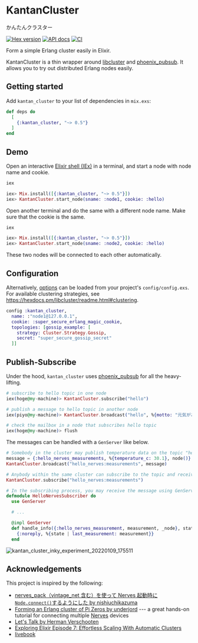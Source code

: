 # KantanCluster

かんたんクラスター

[![Hex version](https://img.shields.io/hexpm/v/kantan_cluster.svg "Hex version")](https://hex.pm/packages/kantan_cluster)
[![API docs](https://img.shields.io/hexpm/v/kantan_cluster.svg?label=docs "API docs")](https://hexdocs.pm/kantan_cluster)
[![CI](https://github.com/mnishiguchi/kantan_cluster/actions/workflows/ci.yml/badge.svg)](https://github.com/mnishiguchi/kantan_cluster/actions/workflows/ci.yml)

<!-- MODULEDOC -->

Form a simple Erlang cluster easily in Elixir.

KantanCluster is a thin wrapper around
[libcluster](https://hexdocs.pm/libcluster) and
[phoenix_pubsub](https://hexdocs.pm/phoenix_pubsub). It allows you to try out
distributed Erlang nodes easily.

<!-- MODULEDOC -->

## Getting started

Add `kantan_cluster` to your list of dependencies in `mix.exs`:

```elixir
def deps do
  [
    {:kantan_cluster, "~> 0.5"}
  ]
end
```

## Demo

Open an interactive [Elixir shell
(IEx)](https://elixir-lang.org/getting-started/introduction.html#interactive-mode)
in a terminal, and start a node with node name and cookie.

```elixir
iex

iex> Mix.install([{:kantan_cluster, "~> 0.5"}])
iex> KantanCluster.start_node(sname: :node1, cookie: :hello)
```

Open another terminal and do the same with a different node name. Make sure
that the cookie is the same.

```elixir
iex

iex> Mix.install([{:kantan_cluster, "~> 0.5"}])
iex> KantanCluster.start_node(sname: :node2, cookie: :hello)
```

These two nodes will be connected to each other automatically.

## Configuration

Alternatively, [options] can be loaded from your project's `config/config.exs`.
For available clustering strategies, see https://hexdocs.pm/libcluster/readme.html#clustering.

```elixir
config :kantan_cluster,
  name: :"node1@127.0.0.1",
  cookie: :super_secure_erlang_magic_cookie,
  topologies: [gossip_example: [
    strategy: Cluster.Strategy.Gossip,
    secret: "super_secure_gossip_secret"
  ]]
```

## Publish-Subscribe

Under the hood, `kantan_cluster` uses [phoenix_pubsub] for all the heavy-lifting.

```elixir
# subscribe to hello topic in one node
iex(hoge@my-machine)> KantanCluster.subscribe("hello")
```

```elixir
# publish a message to hello topic in another node
iex(piyo@my-machine)> KantanCluster.broadcast("hello", %{motto: "元気があればなんでもできる"})
```

```elixir
# check the mailbox in a node that subscribes hello topic
iex(hoge@my-machine)> flush
```

The messages can be handled with a `GenServer` like below.

```elixir
# Somebody in the cluster may publish temperature data on the topic "hello_nerves:measurements".
message = {:hello_nerves_measurements, %{temperature_c: 30.1}, node()}
KantanCluster.broadcast("hello_nerves:measurements", message)

# Anybody within the same cluster can subscribe to the topic and receive messages on the topic.
KantanCluster.subscribe("hello_nerves:measurements")

# In the subscribing process, you may receive the message using GenServer's handle_info callback.
defmodule HelloNervesSubscriber do
  use GenServer

  # ...

  @impl GenServer
  def handle_info({:hello_nerves_measurement, measurement, _node}, state) do
    {:noreply, %{state | last_measurement: measurement}}
  end
```

![kantan_cluster_inky_experiment_20220109_175511](https://user-images.githubusercontent.com/7563926/148710739-a11e504f-3398-4732-8531-cdb9292b672e.jpg)

## Acknowledgements

This project is inspired by the following:
- [nerves_pack（vintage_net 含む）を使って Nerves 起動時に`Node.connect()`するようにした by nishiuchikazuma](https://qiita.com/nishiuchikazuma/items/f68d2661959197d0765c)
- [Forming an Erlang cluster of Pi Zeros by underjord](https://youtu.be/ZdtAVlzFf6Q) --- a great hands-on tutorial for connecting multiple [Nerves] devices
- [Let's Talk by Herman Verschooten](https://til.verschooten.name/til/2023-08-13/lets-talk)
- [Exploring Elixir Episode 7: Effortless Scaling With Automatic Clusters](https://www.youtube.com/watch?v=zQEgEnjuQsU)
- [livebook]

<!-- Links -->

[Erlang magic cookie]: https://erlang.org/doc/reference_manual/distributed.html#security
[livebook]: https://github.com/livebook-dev/livebook
[options]: https://hexdocs.pm/kantan_cluster/KantanCluster.html#t:option/0
[Nerves]: https://www.nerves-project.org/
[phoenix_pubsub]: https://hexdocs.pm/phoenix_pubsub/Phoenix.PubSub.html
